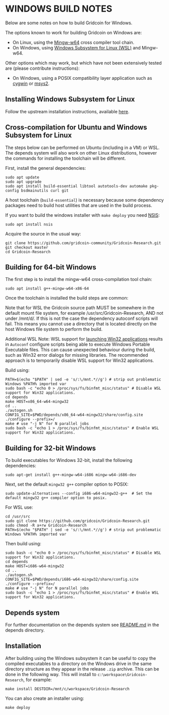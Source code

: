 WINDOWS BUILD NOTES
====================

Below are some notes on how to build Gridcoin for Windows.

The options known to work for building Gridcoin on Windows are:

* On Linux, using the [Mingw-w64](https://www.mingw-w64.org/) cross compiler tool chain.
* On Windows, using [Windows Subsystem for Linux (WSL)](https://docs.microsoft.com/windows/wsl/about) and Mingw-w64.

Other options which may work, but which have not been extensively tested are (please contribute instructions):

* On Windows, using a POSIX compatibility layer application such as [cygwin](https://www.cygwin.com/) or [msys2](https://www.msys2.org/).

Installing Windows Subsystem for Linux
---------------------------------------

Follow the upstream installation instructions, available [here](https://docs.microsoft.com/windows/wsl/install-win10).

Cross-compilation for Ubuntu and Windows Subsystem for Linux
------------------------------------------------------------

The steps below can be performed on Ubuntu (including in a VM) or WSL. The depends system
will also work on other Linux distributions, however the commands for
installing the toolchain will be different.

First, install the general dependencies:

    sudo apt update
    sudo apt upgrade
    sudo apt install build-essential libtool autotools-dev automake pkg-config bsdmainutils curl git

A host toolchain (`build-essential`) is necessary because some dependency
packages need to build host utilities that are used in the build process.

If you want to build the windows installer with `make deploy` you need [NSIS](https://nsis.sourceforge.io/Main_Page):

    sudo apt install nsis

Acquire the source in the usual way:

    git clone https://github.com/gridcoin-community/Gridcoin-Research.git
    git checkout master
    cd Gridcoin-Research

## Building for 64-bit Windows

The first step is to install the mingw-w64 cross-compilation tool chain:

    sudo apt install g++-mingw-w64-x86-64

Once the toolchain is installed the build steps are common:

Note that for WSL the Gridcoin source path MUST be somewhere in the default mount file system, for
example /usr/src/Gridcoin-Research, AND not under /mnt/d/. If this is not the case the dependency autoconf scripts will fail.
This means you cannot use a directory that is located directly on the host Windows file system to perform the build.

Additional WSL Note: WSL support for [launching Win32 applications](https://docs.microsoft.com/en-us/archive/blogs/wsl/windows-and-ubuntu-interoperability#launching-win32-applications-from-within-wsl)
results in `Autoconf` configure scripts being able to execute Windows Portable Executable files. This can cause
unexpected behaviour during the build, such as Win32 error dialogs for missing libraries. The recommended approach
is to temporarily disable WSL support for Win32 applications.

Build using:

    PATH=$(echo "$PATH" | sed -e 's/:\/mnt.*//g') # strip out problematic Windows %PATH% imported var
    sudo bash -c "echo 0 > /proc/sys/fs/binfmt_misc/status" # Disable WSL support for Win32 applications.
    cd depends
    make HOST=x86_64-w64-mingw32
    cd ..
    ./autogen.sh
    CONFIG_SITE=$PWD/depends/x86_64-w64-mingw32/share/config.site ./configure --prefix=/
    make # use "-j N" for N parallel jobs
    sudo bash -c "echo 1 > /proc/sys/fs/binfmt_misc/status" # Enable WSL support for Win32 applications.
    
## Building for 32-bit Windows

To build executables for Windows 32-bit, install the following dependencies:

    sudo apt-get install g++-mingw-w64-i686 mingw-w64-i686-dev 

Next, set the default `mingw32 g++` compiler option to POSIX:

    sudo update-alternatives --config i686-w64-mingw32-g++  # Set the default mingw32 g++ compiler option to posix.

For WSL use:

    cd /usr/src
    sudo git clone https://github.com/gridcoin/Gridcoin-Research.git
    sudo chmod -R a+rw Gridcoin-Research
    PATH=$(echo "$PATH" | sed -e 's/:\/mnt.*//g') # strip out problematic Windows %PATH% imported var


Then build using:

    sudo bash -c "echo 0 > /proc/sys/fs/binfmt_misc/status" # Disable WSL support for Win32 applications.
    cd depends
    make HOST=i686-w64-mingw32
    cd ..
    ./autogen.sh
    CONFIG_SITE=$PWD/depends/i686-w64-mingw32/share/config.site ./configure --prefix=/
    make # use "-j N" for N parallel jobs
    sudo bash -c "echo 1 > /proc/sys/fs/binfmt_misc/status" # Enable WSL support for Win32 applications.

## Depends system

For further documentation on the depends system see [README.md](../depends/README.md) in the depends directory.

Installation
-------------

After building using the Windows subsystem it can be useful to copy the compiled
executables to a directory on the Windows drive in the same directory structure
as they appear in the release `.zip` archive. This can be done in the following
way. This will install to `c:\workspace\Gridcoin-Research`, for example:

    make install DESTDIR=/mnt/c/workspace/Gridcoin-Research
You can also create an installer using:

    make deploy
